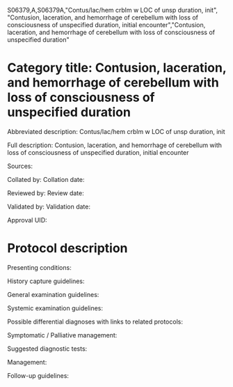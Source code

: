S06379,A,S06379A,"Contus/lac/hem crblm w LOC of unsp duration, init", "Contusion, laceration, and hemorrhage of cerebellum with loss of consciousness of unspecified duration, initial encounter","Contusion, laceration, and hemorrhage of cerebellum with loss of consciousness of unspecified duration"
# Category title: Contusion, laceration, and hemorrhage of cerebellum with loss of consciousness of unspecified duration

Abbreviated description: Contus/lac/hem crblm w LOC of unsp duration, init

Full description: Contusion, laceration, and hemorrhage of cerebellum with loss of consciousness of unspecified duration, initial encounter

Sources:

Collated by:
Collation date:

Reviewed by:
Review date:

Validated by:
Validation date:

Approval UID:

# Protocol description

Presenting conditions:

History capture guidelines:

General examination guidelines:

Systemic examination guidelines:

Possible differential diagnoses with links to related protocols:

Symptomatic / Palliative management:

Suggested diagnostic tests:

Management:

Follow-up guidelines:
